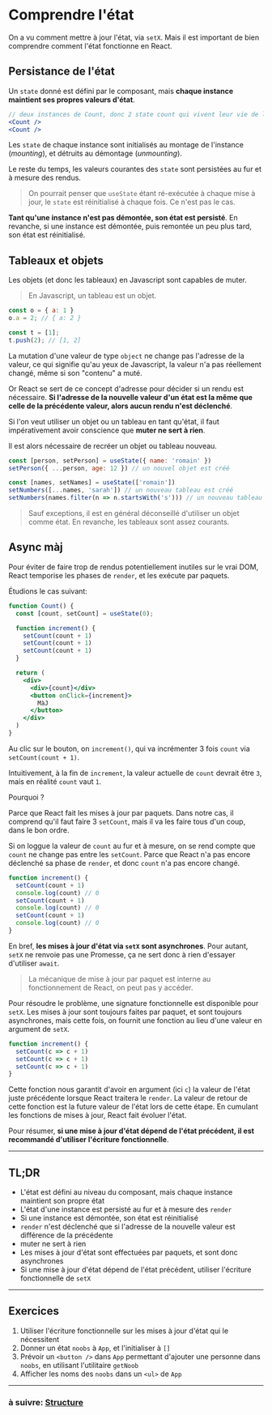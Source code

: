 # Comprendre l'état

On a vu comment mettre à jour l'état, via `setX`. Mais il est important de bien comprendre comment l'état fonctionne en React.

## Persistance de l'état

Un `state` donné est défini par le composant, mais **chaque instance maintient ses propres valeurs d'état**.

```jsx
// deux instances de Count, donc 2 state count qui vivent leur vie de leur côté
<Count />
<Count />
```

Les `state` de chaque instance sont initialisés au montage de l'instance (_mounting_), et détruits au démontage (_unmounting_).

Le reste du temps, les valeurs courantes des `state` sont persistées au fur et à mesure des rendus.

> On pourrait penser que `useState` étant ré-exécutée à chaque mise à jour, le `state` est réinitialisé à chaque fois. Ce n'est pas le cas.

**Tant qu'une instance n'est pas démontée, son état est persisté**. En revanche, si une instance est démontée, puis remontée un peu plus tard, son état est réinitialisé.

## Tableaux et objets

Les objets (et donc les tableaux) en Javascript sont capables de muter.

> En Javascript, un tableau est un objet.

```js
const o = { a: 1 }
o.a = 2; // { a: 2 }

const t = [1];
t.push(2); // [1, 2]
```

La mutation d'une valeur de type `object` ne change pas l'adresse de la valeur, ce qui signifie qu'au yeux de Javascript, la valeur n'a pas réellement changé, même si son "contenu" a muté.

Or React se sert de ce concept d'adresse pour décider si un rendu est nécessaire. **Si l'adresse de la nouvelle valeur d'un état est la même que celle de la précédente valeur, alors aucun rendu n'est déclenché**.

Si l'on veut utiliser un objet ou un tableau en tant qu'état, il faut impérativement avoir conscience que **muter ne sert à rien**.

Il est alors nécessaire de recréer un objet ou tableau nouveau.

```jsx
const [person, setPerson] = useState({ name: 'romain' })
setPerson({ ...person, age: 12 }) // un nouvel objet est créé

const [names, setNames] = useState(['romain'])
setNumbers([...names, 'sarah']) // un nouveau tableau est créé
setNumbers(names.filter(n => n.startsWith('s'))) // un nouveau tableau est créé
```

> Sauf exceptions, il est en général déconseillé d'utiliser un objet comme état. En revanche, les tableaux sont assez courants.

## Async màj

Pour éviter de faire trop de rendus potentiellement inutiles sur le vrai DOM, React temporise les phases de `render`, et les exécute par paquets.

Étudions le cas suivant:
```jsx
function Count() {
  const [count, setCount] = useState(0);

  function increment() {
    setCount(count + 1)
    setCount(count + 1)
    setCount(count + 1)
  }

  return (
    <div>
      <div>{count}</div>
      <button onClick={increment}>
        MàJ
      </button>
    </div>
  )
}
```

Au clic sur le bouton, on `increment()`, qui va incrémenter 3 fois `count` via `setCount(count + 1)`.

Intuitivement, à la fin de `increment`, la valeur actuelle de `count` devrait être `3`, mais en réalité `count` vaut `1`.

Pourquoi ?

Parce que React fait les mises à jour par paquets. Dans notre cas, il comprend qu'il faut faire 3 `setCount`, mais il va les faire tous d'un coup, dans le bon ordre.

Si on loggue la valeur de `count` au fur et à mesure, on se rend compte que `count` ne change pas entre les `setCount`. Parce que React n'a pas encore déclenché sa phase de `render`, et donc `count` n'a pas encore changé.

```jsx
function increment() {
  setCount(count + 1)
  console.log(count) // 0
  setCount(count + 1)
  console.log(count) // 0
  setCount(count + 1)
  console.log(count) // 0
}
```

En bref, **les mises à jour d'état via `setX` sont asynchrones**. Pour autant, `setX` ne renvoie pas une Promesse, ça ne sert donc à rien d'essayer d'utiliser `await`.

> La mécanique de mise à jour par paquet est interne au fonctionnement de React, on peut pas y accéder.

Pour résoudre le problème, une signature fonctionnelle est disponible pour `setX`. Les mises à jour sont toujours faites par paquet, et sont toujours asynchrones, mais cette fois, on fournit une fonction au lieu d'une valeur en argument de `setX`.

```jsx
function increment() {
  setCount(c => c + 1)
  setCount(c => c + 1)
  setCount(c => c + 1)
}
```

Cette fonction nous garantit d'avoir en argument (ici `c`) la valeur de l'état juste précédente lorsque React traitera le `render`. La valeur de retour de cette fonction est la future valeur de l'état lors de cette étape. En cumulant les fonctions de mises à jour, React fait évoluer l'état.

Pour résumer, **si une mise à jour d'état dépend de l'état précédent, il est recommandé d'utiliser l'écriture fonctionnelle**.

---

## TL;DR

- L'état est défini au niveau du composant, mais chaque instance maintient son propre état
- L'état d'une instance est persisté au fur et à mesure des `render`
- Si une instance est démontée, son état est réinitialisé
- `render` n'est déclenché que si l'adresse de la nouvelle valeur est différence de la précédente
- muter ne sert à rien
- Les mises à jour d'état sont effectuées par paquets, et sont donc asynchrones
- Si une mise à jour d'état dépend de l'état précédent, utiliser l'écriture fonctionnelle de `setX`

---

## Exercices

1) Utiliser l'écriture fonctionnelle sur les mises à jour d'état qui le nécessitent
2) Donner un état `noobs` à `App`, et l'initialiser à `[]`
3) Prévoir un `<button />` dans `App` permettant d'ajouter une personne dans `noobs`, en utilisant l'utilitaire `getNoob`
4) Afficher les noms des `noobs` dans un `<ul>` de `App`

---

### à suivre: [Structure](./4_structure.md)
